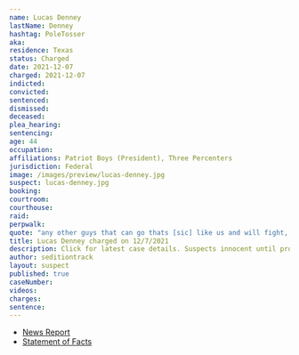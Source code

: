 ```yaml
---
name: Lucas Denney
lastName: Denney
hashtag: PoleTosser
aka:
residence: Texas
status: Charged
date: 2021-12-07
charged: 2021-12-07
indicted:
convicted:
sentenced:
dismissed:
deceased:
plea_hearing:
sentencing:
age: 44
occupation:
affiliations: Patriot Boys (President), Three Percenters
jurisdiction: Federal
image: /images/preview/lucas-denney.jpg
suspect: lucas-denney.jpg
booking:
courtroom:
courthouse:
raid:
perpwalk:
quote: "any other guys that can go thats [sic] like us and will fight, we could use them. And it will be paid for."
title: Lucas Denney charged on 12/7/2021
description: Click for latest case details. Suspects innocent until proven guilty.
author: seditiontrack
layout: suspect
published: true
caseNumber:
videos:
charges:
sentence:
---
```


- [News Report](https://www.dallasnews.com/news/crime/2021/12/14/tarrant-county-men-arrested-after-feds-say-they-fought-with-police-at-capitol-on-jan-6/)
- [Statement of Facts](https://www.justice.gov/usao-dc/press-release/file/1456571/download)
